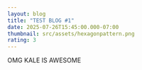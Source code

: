 ```yaml
---
layout: blog
title: "TEST BLOG #1"
date: 2025-07-26T15:45:00.000-07:00
thumbnail: src/assets/hexagonpattern.png
rating: 3
---
```

OMG KALE IS AWESOME
